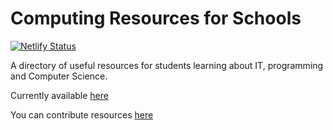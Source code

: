 # Computing Resources for Schools
[![Netlify Status](https://api.netlify.com/api/v1/badges/7bc5e260-c9a8-4814-a8cb-b83feec4c1e0/deploy-status)](https://app.netlify.com/sites/gifted-feynman-99fdfd/deploys)

A directory of useful resources for students learning about IT, programming and Computer Science.


Currently available [here](https://gifted-feynman-99fdfd.netlify.app)

You can contribute resources [here](https://gifted-feynman-99fdfd.netlify.app/contribute)
